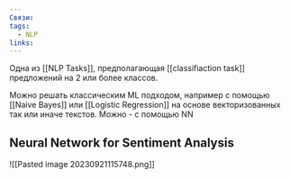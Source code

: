 ```yaml
---
Связи: 
tags:
  - NLP
links:
---
```

Одна из  [[NLP Tasks]], предполагающая [[classifiaction task]] предложений на 2 или более классов.

Можно решать классическим ML подходом, например с помощью [[Naive Bayes]] или [[Logistic Regression]] на основе векторизованных так или иначе текстов.
Можно - с помощью NN


## Neural Network for Sentiment Analysis

![[Pasted image 20230921115748.png]]